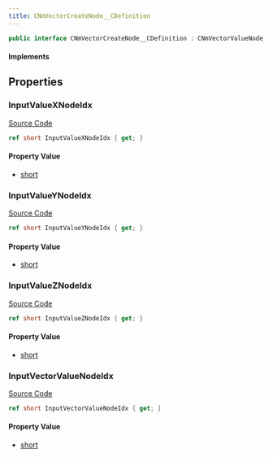```yaml
---
title: CNmVectorCreateNode__CDefinition
---
```


```csharp
public interface CNmVectorCreateNode__CDefinition : CNmVectorValueNode__CDefinition, CNmValueNode__CDefinition, CNmGraphNode__CDefinition, ISchemaClass<CNmGraphNode__CDefinition>, ISchemaClass<CNmValueNode__CDefinition>, ISchemaClass<CNmVectorValueNode__CDefinition>, ISchemaClass<CNmVectorCreateNode__CDefinition>, ISchemaField, ISchemaClass, INativeHandle
```

#### Implements

## Properties

### InputValueXNodeIdx

[Source Code](https://github.com/swiftly-solution/swiftlys2/blob/main/managed/src/SwiftlyS2.Generated/Schemas/Interfaces/CNmVectorCreateNode__CDefinition.cs#L19)

```csharp
ref short InputValueXNodeIdx { get; }
```

#### Property Value

- [short](https://learn.microsoft.com/dotnet/api/system.int16)

### InputValueYNodeIdx

[Source Code](https://github.com/swiftly-solution/swiftlys2/blob/main/managed/src/SwiftlyS2.Generated/Schemas/Interfaces/CNmVectorCreateNode__CDefinition.cs#L21)

```csharp
ref short InputValueYNodeIdx { get; }
```

#### Property Value

- [short](https://learn.microsoft.com/dotnet/api/system.int16)

### InputValueZNodeIdx

[Source Code](https://github.com/swiftly-solution/swiftlys2/blob/main/managed/src/SwiftlyS2.Generated/Schemas/Interfaces/CNmVectorCreateNode__CDefinition.cs#L23)

```csharp
ref short InputValueZNodeIdx { get; }
```

#### Property Value

- [short](https://learn.microsoft.com/dotnet/api/system.int16)

### InputVectorValueNodeIdx

[Source Code](https://github.com/swiftly-solution/swiftlys2/blob/main/managed/src/SwiftlyS2.Generated/Schemas/Interfaces/CNmVectorCreateNode__CDefinition.cs#L17)

```csharp
ref short InputVectorValueNodeIdx { get; }
```

#### Property Value

- [short](https://learn.microsoft.com/dotnet/api/system.int16)


